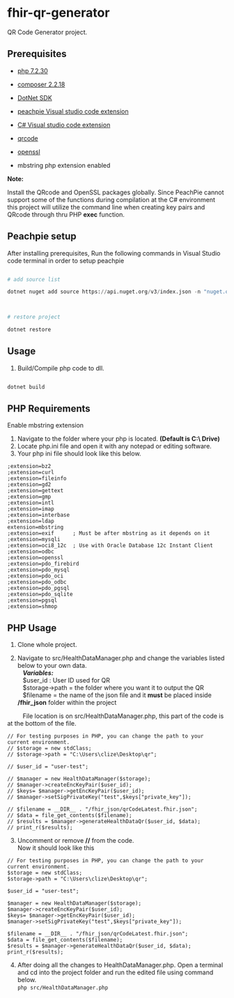 
# fhir-qr-generator

  

QR Code Generator project.

  

## Prerequisites

  

- [php 7.2.30](https://www.php.net/downloads.php)

- [composer 2.2.18](https://getcomposer.org/download/)

- [DotNet SDK](https://aka.ms/dotnet-download)

- [peachpie Visual studio code extension](https://marketplace.visualstudio.com/items?itemName=iolevel.peachpie-vscode)

- [C# Visual studio code extension](https://marketplace.visualstudio.com/items?itemName=ms-dotnettools.csharp)

- [qrcode](https://www.npmjs.com/package/qrcode)

- [openssl](https://www.openssl.org/source)

- mbstring php extension enabled

  

**Note:**<br>

Install the QRcode and OpenSSL packages globally. Since PeachPie cannot support some of the functions during compilation at the C# environment this project will utilize the command line when creating key pairs and QRcode through thru PHP **exec** function.

  

## Peachpie setup

  

After installing prerequisites, Run the following commands in Visual Studio code terminal in order to setup peachpie

  

```python

# add source list

dotnet nuget add source https://api.nuget.org/v3/index.json -n "nuget.org source"

  

# restore project

dotnet restore

```

  

## Usage

  

1. Build/Compile php code to dll.

```sh

dotnet build

```

  
  ## PHP Requirements
  Enable mbstring extension
  1.  Navigate to the folder where your php is located. **(Default is C:\ Drive)**
  2.  Locate php.ini file and open it with any notepad or editing software.
  3.  Your php ini file should look like this below.

  ```
;extension=bz2
;extension=curl
;extension=fileinfo
;extension=gd2
;extension=gettext
;extension=gmp
;extension=intl
;extension=imap
;extension=interbase
;extension=ldap
extension=mbstring
;extension=exif      ; Must be after mbstring as it depends on it
;extension=mysqli
;extension=oci8_12c  ; Use with Oracle Database 12c Instant Client
;extension=odbc
;extension=openssl
;extension=pdo_firebird
;extension=pdo_mysql
;extension=pdo_oci
;extension=pdo_odbc
;extension=pdo_pgsql
;extension=pdo_sqlite
;extension=pgsql
;extension=shmop
```


## PHP Usage
1. Clone whole project.

2. Navigate to src/HealthDataManager.php and change the variables listed below to your own data.
	<br>&nbsp;&nbsp; ***Variables:*** 
<br>&nbsp;&nbsp;    $user_id : User ID used for QR
 <br> &nbsp;&nbsp; $storage->path = the folder where you want it to output the QR
 <br> &nbsp;&nbsp; $filename = the name of the json file and it **must** be placed inside **/fhir_json** folder within the project

  &nbsp;&nbsp;&nbsp;&nbsp;&nbsp;&nbsp;&nbsp;&nbsp; File location is on src/HealthDataManager.php, this part of the code is at the bottom of the file.
  ```
// For testing purposes in PHP, you can change the path to your current environment.
// $storage = new stdClass;
// $storage->path = "C:\Users\clize\Desktop\qr";

// $user_id = "user-test";

// $manager = new HealthDataManager($storage);
// $manager->createEncKeyPair($user_id);
// $keys= $manager->getEncKeyPair($user_id);
// $manager->setSigPrivateKey("test",$keys["private_key"]);

// $filename = __DIR__ . "/fhir_json/qrCodeLatest.fhir.json";
// $data = file_get_contents($filename);
// $results = $manager->generateHealthDataQr($user_id, $data);
// print_r($results);
```

3.  Uncomment or remove **//** from the code.
 <br>Now it should look like this
  ```
// For testing purposes in PHP, you can change the path to your current environment.
$storage = new stdClass;
$storage->path = "C:\Users\clize\Desktop\qr";

$user_id = "user-test";

$manager = new HealthDataManager($storage);
$manager->createEncKeyPair($user_id);
$keys= $manager->getEncKeyPair($user_id);
$manager->setSigPrivateKey("test",$keys["private_key"]);

$filename = __DIR__ . "/fhir_json/qrCodeLatest.fhir.json";
$data = file_get_contents($filename);
$results = $manager->generateHealthDataQr($user_id, $data);
print_r($results);
```
4. After doing all the changes to HealthDataManager.php.
 Open a terminal and cd into the project folder and run the edited file using command below.
<br> `php src/HealthDataManager.php`